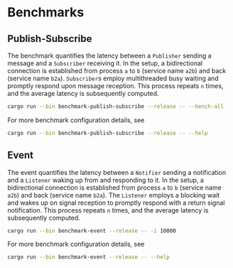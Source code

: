 # Benchmarks

## Publish-Subscribe

The benchmark quantifies the latency between a `Publisher` sending a message and
a `Subscriber` receiving it. In the setup, a bidirectional connection is
established from process `a` to `b` (service name `a2b`) and back
(service name `b2a`). `Subscriber`s employ multithreaded busy waiting and promptly
respond upon message reception. This process repeats `n` times, and the average
latency is subsequently computed.

```sh
cargo run --bin benchmark-publish-subscribe --release -- --bench-all
```

For more benchmark configuration details, see

```sh
cargo run --bin benchmark-publish-subscribe --release -- --help
```

## Event

The event quantifies the latency between a `Notifier` sending a notification and
a `Listener` waking up from and responding to it. In the setup, a bidirectional connection is
established from process `a` to `b` (service name `a2b`) and back
(service name `b2a`). The `Listener` employs a blocking wait and wakes up on signal
reception to promptly respond with a return signal notification. This process repeats `n`
times, and the average latency is subsequently computed.

```sh
cargo run --bin benchmark-event --release -- -i 10000
```

For more benchmark configuration details, see

```sh
cargo run --bin benchmark-event --release -- --help
```

